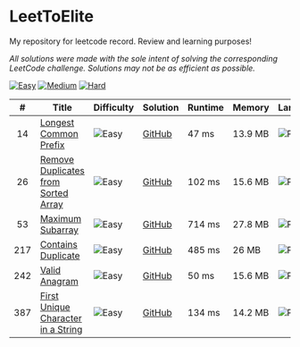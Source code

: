 # LeetToElite

My repository for leetcode record. Review and learning purposes!

_All solutions were made with the sole intent of solving the corresponding LeetCode challenge. Solutions may not be as efficient as possible._

[![Easy](https://img.shields.io/badge/Easy-6-5cb85c.svg?style=flat)](https://github.com/tchLin/LeetToElite/tree/main/solutions/Easy)
[![Medium](https://img.shields.io/badge/Medium-0-f0ad4e.svg?style=flat)](https://github.com/tchLin/LeetToElite/tree/main/solutions/Medium)
[![Hard](https://img.shields.io/badge/Hard-0-d9534f.svg?style=flat)](https://github.com/tchLin/LeetToElite/tree/main/solutions/Hard)



| #    | Title                                                                                                                           | Difficulty                                                           | Solution                                                                                    | Runtime | Memory | Language                                                                      |
| :----: | ------------------------------------------------------------------------------------------------------------------------------- | -------------------------------------------------------------------- | ------------------------------------------------------------------------------------------- | ------- | ------ | ----------------------------------------------------------------------------- |
| 14    | [Longest Common Prefix](https://leetcode.com/problems/longest-common-prefix/)                                                                               | ![Easy](https://img.shields.io/badge/Easy-5cb85c.svg?style=flat)     | [GitHub](https://github.com/tchLin/LeetToElite/blob/main/solutions/Easy/longest_common_prefix.py)                                             | 47 ms  | 13.9 MB | ![Python](https://img.shields.io/badge/Python-%20-brightgreen)          |
| 26    | [Remove Duplicates from Sorted Array]([https://leetcode.com/problems/longest-common-prefix/](https://leetcode.com/problems/remove-duplicates-from-sorted-array/))                                                                               | ![Easy](https://img.shields.io/badge/Easy-5cb85c.svg?style=flat)     | [GitHub](https://github.com/tchLin/LeetToElite/blob/main/solutions/Easy/remove_duplicates_from_sorted_array.py)                                             | 102 ms | 15.6 MB | ![Python](https://img.shields.io/badge/Python-%20-brightgreen)          |
| 53    | [Maximum Subarray](https://leetcode.com/problems/maximum-subarray/)                                                                                | ![Easy](https://img.shields.io/badge/Easy-5cb85c.svg?style=flat)     | [GitHub](https://github.com/tchLin/LeetToElite/blob/main/solutions/Easy/max_subarray.py)                                              | 714 ms  | 27.8 MB | ![Python](https://img.shields.io/badge/Python-%20-brightgreen)          |
| 217    | [Contains Duplicate](https://leetcode.com/problems/contains-duplicate/)                                                                               | ![Easy](https://img.shields.io/badge/Easy-5cb85c.svg?style=flat)     | [GitHub](https://github.com/tchLin/LeetToElite/blob/main/solutions/Easy/contains_duplicate.py)                                             | 485 ms  | 26 MB | ![Python](https://img.shields.io/badge/Python-%20-brightgreen)          |
| 242    | [Valid Anagram](https://leetcode.com/problems/valid-anagram/)                                                                               | ![Easy](https://img.shields.io/badge/Easy-5cb85c.svg?style=flat)     | [GitHub](https://github.com/tchLin/LeetToElite/blob/main/solutions/Easy/valid_anagram.py)                                             | 50 ms  | 15.6 MB | ![Python](https://img.shields.io/badge/Python-%20-brightgreen)          |
| 387    | [First Unique Character in a String](https://leetcode.com/problems/first-unique-character-in-a-string/)                                                                               | ![Easy](https://img.shields.io/badge/Easy-5cb85c.svg?style=flat)     | [GitHub](https://github.com/tchLin/LeetToElite/blob/main/solutions/Easy/first_unique_character_in_a_string.py)                                             | 134 ms  | 14.2 MB | ![Python](https://img.shields.io/badge/Python-%20-brightgreen)          |
